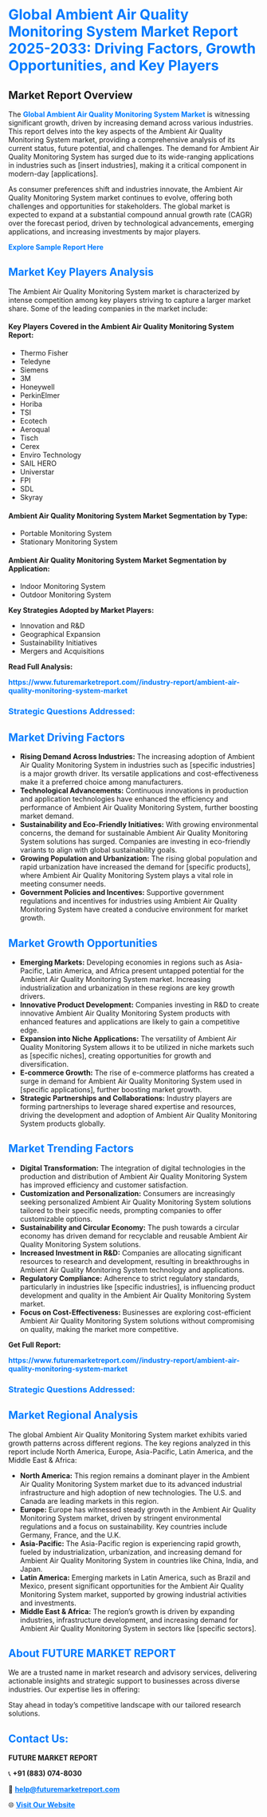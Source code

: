 <h1 style="color: #007BFF;">Global Ambient Air Quality Monitoring System Market Report 2025-2033: Driving Factors, Growth Opportunities, and Key Players</h1>

<section id="overview">
<h2>Market Report Overview</h2>
<p>The <a href="https://www.futuremarketreport.com//industry-report/ambient-air-quality-monitoring-system-market" style="color: #007BFF; text-decoration: none;"><strong>Global Ambient Air Quality Monitoring System Market</strong></a> is witnessing significant growth, driven by increasing demand across various industries. This report delves into the key aspects of the Ambient Air Quality Monitoring System market, providing a comprehensive analysis of its current status, future potential, and challenges. The demand for Ambient Air Quality Monitoring System has surged due to its wide-ranging applications in industries such as [insert industries], making it a critical component in modern-day [applications].</p>
<p>As consumer preferences shift and industries innovate, the Ambient Air Quality Monitoring System market continues to evolve, offering both challenges and opportunities for stakeholders. The global market is expected to expand at a substantial compound annual growth rate (CAGR) over the forecast period, driven by technological advancements, emerging applications, and increasing investments by major players.</p>
</section>

<section id="overview">
<p><a href="https://www.futuremarketreport.com//request-sample/reportId=55203" style="color: #007BFF; text-decoration: none;"><strong>Explore Sample Report Here</strong></a></p>
</section>

<section id="key-players">
<h2 style="color: #007BFF;">Market Key Players Analysis</h2>
<p>The Ambient Air Quality Monitoring System market is characterized by intense competition among key players striving to capture a larger market share. Some of the leading companies in the market include:</p>
<h4>Key Players Covered in the Ambient Air Quality Monitoring System Report:</h4>
<ul><li>Thermo Fisher</li><li>Teledyne</li><li>Siemens</li><li>3M</li><li>Honeywell</li><li>PerkinElmer</li><li>Horiba</li><li>TSI</li><li>Ecotech</li><li>Aeroqual</li><li>Tisch</li><li>Cerex</li><li>Enviro Technology</li><li>SAIL HERO</li><li>Universtar</li><li>FPI</li><li>SDL</li><li>Skyray</li></ul>
<h4>Ambient Air Quality Monitoring System Market Segmentation by Type:</h4>
<ul><li>Portable Monitoring System</li><li>Stationary Monitoring System</li></ul>

<h4>Ambient Air Quality Monitoring System Market Segmentation by Application:</h4>
<ul><li>Indoor Monitoring System</li><li>Outdoor Monitoring System</li></ul>
<p><strong>Key Strategies Adopted by Market Players:</strong></p>
<ul>
<li>Innovation and R&D</li>
<li>Geographical Expansion</li>
<li>Sustainability Initiatives</li>
<li>Mergers and Acquisitions</li>
</ul>
</section>

<section>
<p><strong>Read Full Analysis: </strong></p><a href="https://www.futuremarketreport.com//industry-report/ambient-air-quality-monitoring-system-market" style="color: #007BFF; text-decoration: none;"><strong>https://www.futuremarketreport.com//industry-report/ambient-air-quality-monitoring-system-market</strong></a>
<h3 style="color: #007BFF;">Strategic Questions Addressed:</h3>
</section>

<section id="driving-factors">
<h2 style="color: #007BFF;">Market Driving Factors</h2>
<ul>
<li><strong>Rising Demand Across Industries:</strong> The increasing adoption of Ambient Air Quality Monitoring System in industries such as [specific industries] is a major growth driver. Its versatile applications and cost-effectiveness make it a preferred choice among manufacturers.</li>
<li><strong>Technological Advancements:</strong> Continuous innovations in production and application technologies have enhanced the efficiency and performance of Ambient Air Quality Monitoring System, further boosting market demand.</li>
<li><strong>Sustainability and Eco-Friendly Initiatives:</strong> With growing environmental concerns, the demand for sustainable Ambient Air Quality Monitoring System solutions has surged. Companies are investing in eco-friendly variants to align with global sustainability goals.</li>
<li><strong>Growing Population and Urbanization:</strong> The rising global population and rapid urbanization have increased the demand for [specific products], where Ambient Air Quality Monitoring System plays a vital role in meeting consumer needs.</li>
<li><strong>Government Policies and Incentives:</strong> Supportive government regulations and incentives for industries using Ambient Air Quality Monitoring System have created a conducive environment for market growth.</li>
</ul>
</section>

<section id="growth-opportunities">
<h2 style="color: #007BFF;">Market Growth Opportunities</h2>
<ul>
<li><strong>Emerging Markets:</strong> Developing economies in regions such as Asia-Pacific, Latin America, and Africa present untapped potential for the Ambient Air Quality Monitoring System market. Increasing industrialization and urbanization in these regions are key growth drivers.</li>
<li><strong>Innovative Product Development:</strong> Companies investing in R&D to create innovative Ambient Air Quality Monitoring System products with enhanced features and applications are likely to gain a competitive edge.</li>
<li><strong>Expansion into Niche Applications:</strong> The versatility of Ambient Air Quality Monitoring System allows it to be utilized in niche markets such as [specific niches], creating opportunities for growth and diversification.</li>
<li><strong>E-commerce Growth:</strong> The rise of e-commerce platforms has created a surge in demand for Ambient Air Quality Monitoring System used in [specific applications], further boosting market growth.</li>
<li><strong>Strategic Partnerships and Collaborations:</strong> Industry players are forming partnerships to leverage shared expertise and resources, driving the development and adoption of Ambient Air Quality Monitoring System products globally.</li>
</ul>
</section>

<section id="trending-factors">
<h2 style="color: #007BFF;">Market Trending Factors</h2>
<ul>
<li><strong>Digital Transformation:</strong> The integration of digital technologies in the production and distribution of Ambient Air Quality Monitoring System has improved efficiency and customer satisfaction.</li>
<li><strong>Customization and Personalization:</strong> Consumers are increasingly seeking personalized Ambient Air Quality Monitoring System solutions tailored to their specific needs, prompting companies to offer customizable options.</li>
<li><strong>Sustainability and Circular Economy:</strong> The push towards a circular economy has driven demand for recyclable and reusable Ambient Air Quality Monitoring System solutions.</li>
<li><strong>Increased Investment in R&D:</strong> Companies are allocating significant resources to research and development, resulting in breakthroughs in Ambient Air Quality Monitoring System technology and applications.</li>
<li><strong>Regulatory Compliance:</strong> Adherence to strict regulatory standards, particularly in industries like [specific industries], is influencing product development and quality in the Ambient Air Quality Monitoring System market.</li>
<li><strong>Focus on Cost-Effectiveness:</strong> Businesses are exploring cost-efficient Ambient Air Quality Monitoring System solutions without compromising on quality, making the market more competitive.</li>
</ul>
</section>

<section>
<p><strong>Get Full Report: </strong></p><a href="https://www.futuremarketreport.com//industry-report/ambient-air-quality-monitoring-system-market" style="color: #007BFF; text-decoration: none;"><strong>https://www.futuremarketreport.com//industry-report/ambient-air-quality-monitoring-system-market</strong></a>
<h3 style="color: #007BFF;">Strategic Questions Addressed:</h3>
</section>


<section id="regional-analysis">
<h2 style="color: #007BFF;">Market Regional Analysis</h2>
<p>The global Ambient Air Quality Monitoring System market exhibits varied growth patterns across different regions. The key regions analyzed in this report include North America, Europe, Asia-Pacific, Latin America, and the Middle East & Africa:</p>
<ul>
<li><strong>North America:</strong> This region remains a dominant player in the Ambient Air Quality Monitoring System market due to its advanced industrial infrastructure and high adoption of new technologies. The U.S. and Canada are leading markets in this region.</li>
<li><strong>Europe:</strong> Europe has witnessed steady growth in the Ambient Air Quality Monitoring System market, driven by stringent environmental regulations and a focus on sustainability. Key countries include Germany, France, and the U.K.</li>
<li><strong>Asia-Pacific:</strong> The Asia-Pacific region is experiencing rapid growth, fueled by industrialization, urbanization, and increasing demand for Ambient Air Quality Monitoring System in countries like China, India, and Japan.</li>
<li><strong>Latin America:</strong> Emerging markets in Latin America, such as Brazil and Mexico, present significant opportunities for the Ambient Air Quality Monitoring System market, supported by growing industrial activities and investments.</li>
<li><strong>Middle East & Africa:</strong> The region’s growth is driven by expanding industries, infrastructure development, and increasing demand for Ambient Air Quality Monitoring System in sectors like [specific sectors].</li>
</ul>
</section>

<footer>
<h2 style="color: #007BFF;">About FUTURE MARKET REPORT</h2>
<p>We are a trusted name in market research and advisory services, delivering actionable insights and strategic support to businesses across diverse industries. Our expertise lies in offering:</p>

<p>Stay ahead in today’s competitive landscape with our tailored research solutions.</p>

<h2 style="color: #007BFF;">Contact Us:</h2>
<p><strong>FUTURE MARKET REPORT</strong></p>
<p>📞 <strong>+91 (883) 074-8030</strong></p>
<p>📧 <strong><a href="mailto:help@futuremarketreport.com" style="color: #007BFF;">help@futuremarketreport.com</a></strong></p>
<p>🌐 <strong><a href="https://www.futuremarketreport.com/" style="color: #007BFF;">Visit Our Website</a></strong></p>
</footer>